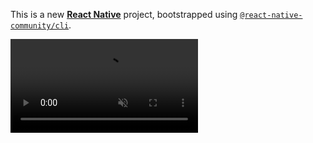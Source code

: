 This is a new [**React Native**](https://reactnative.dev) project, bootstrapped using [`@react-native-community/cli`](https://github.com/react-native-community/cli).

<video autoplay muted loop playsinline>
 
  <source src="https://drive.google.com/file/d/1e-qCF773qwn8cClL7dEZmF0wTq6ElXT1/view?usp=sharing" type="video/mp4"/>
</video>
